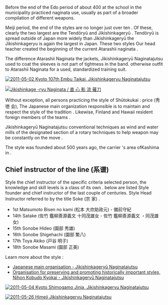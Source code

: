 Before the end of the Edo period of about 400 at the school in the municipality practiced
naginata use, usually as part of a broader compilation of different weapons.

Meiji period, the end of the styles are no longer just over ten . Of these,
clearly the two largest are the Tendōryū and Jikishinkageryū . Tendōryū is
spread outside of Japan more widely than Jikishinkageryū the
Jikishinkageryu is again the largest in Japan. These two styles
Our head teacher created the beginning of the current Atarashii naginata .

The difference Atarashii Naginata the jackets, Jikishinkageryū Naginatajutsu
used to coat the sleeves is not part of tightness in the band. otherwise
outfit to Atarashii Naginata for a used, standardized
training suit.

[![2011-05-02 Kyoto 107th Embu Taikai, Jikishinkageryu
Naginatajutsu](http://farm3.staticflickr.com/2291/5763589730_ae7116f625_m.jpg)
](http://flickr.com/photos/14224905@N08/5763589730 "Kyoto 2011-05-02 107th Embu Taikai, Jikishinkageryu Naginatajutsu / paazio")

[![Jikishinkage -ryu Naginata /
直 心 影 流 薙刀](http://farm2.staticflickr.com/1322/4601612764_1e3537aeab_m.jpg)
](http://flickr.com/photos/8519244@N06/4601612764 "Jikishinkage -ryu Naginata / 直心影流薙刀 / RStonell")

Without exception, all persons practicing the style of
Shūtokukai : price (秀 徳 会), The Japanese main organization responsible
is to maintain and respect the style of the tradition . Likewise, Finland and
Hawaii resident foreign members of the teams .

Jikishinkageryū Naginatajutsu conventional techniques as wind and
water mills of the designated section of a rotary techniques to help
weapon may be constantly on the move .

The style was founded about 500 years ago, the carrier 's area of ​​Kashima in .

## Chief instructor of the line (系谱)

Style the chief instructor of the specific criteria selected person,
the knowledge and skill levels is a class of its own . below are listed
Style founder and chief instructor of the last couple of centuries. Style Head Instructor
referred to by the title Soke (宗 家) .

-   1st Matsumoto Bisen no kami (松本 大炊助政元) - 備前守紀
-   14th Satake (佐竹 鑑柳斎源義文 十同茂雄女 - 佐竹 鑑柳斎源義文 ・同茂雄女)
-   15th Sonobe Hideo (園部 秀雄)
-   16th Sonobe Shigehachi (園部 繁八)
-   17th Toya Akiko (戸谷 明子)
-   18th Sonobe Masami (園部 正美)

Learn more about the style :

- [Japanese main organisation - Jikishinkageryū
    Naginatajutsu](http://www.jikishin-naginata.jp/ "Jikishinkageryu Naginatajutsu")
- [Organisation for preserving and promoting historically important styles, Nihon Kobudo Kyokai - Jikishinkageryū
    Naginatajutsu](http://www.nihonkobudokyoukai.org/martialarts/059/ "Jikishinkageryu Naginatajutsu - At Nihon Kobudo Kyokai")

[![2011-05-04 Kyoto Shimogamo Jinja, Jikishinkageryu
Naginatajutsu](http://farm6.staticflickr.com/5185/5763043699_fcda29747e_m.jpg)
](http://flickr.com/photos/14224905@N08/5763043699 "Kyoto 2011-05-04 Shimogamo Jinja, Jikishinkageryu Naginatajutsu / paazio")

[![2011-05-26 Himeji Jikishinkageryu
Naginatajutsu](http://farm3.staticflickr.com/2514/5763043905_5a542834cf_m.jpg)
](http://flickr.com/photos/14224905@N08/5763043905 "Himeji 2011-05-26 Jikishinkageryu Naginatajutsu / paazio")